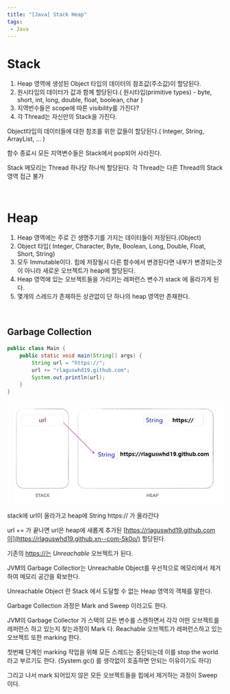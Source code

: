 ```yaml
---
title: "[Java] Stack Heap"
tags: 
 - Java
---
```




# Stack

1. Heap 영역에 생성된 Object 타입의 데이터의 참조값(주소값)이 할당된다.
2. 원시타입의 데이터가 값과 함께 할당된다.( 원시타입(primitive types) - byte, short, int, long, double, float, boolean, char )
3. 지역번수들은 scope에 따른 visibility를 가진다?
4. 각 Thread는 자신만의 Stack을 가진다.

Object타입의 데이터들에 대한 참조를 위한 값들이 할당된다.( Integer, String, ArrayList, ... )

함수 종료시 모든 지역변수들은 Stack에서 pop되어 사라진다.

Stack 메모리는 Thread 하나당 하나씩 할당된다. 각 Thread는 다른 Thread의 Stack영역 접근 불가

<br/>

# Heap

1. Heap 영역에는 주로 긴 생명주기를 가지는 데이터들이 저장된다.(Object)
2. Object 타입( Integer, Character, Byte, Boolean, Long, Double, Float, Short, String)
3. 모두 Immutable이다. 힙에 저장될시 다른 함수에서 변경된다면 내부가 변경되는것이 아니라 새로운 오브젝트가 heap에 할당된다.
4.  Heap 영역에 있는 오브젝트들을 가리키는 레퍼런스 변수가 stack 에 올라가게 된다. 
5.  몇개의 스레드가 존재하든 상관없이 단 하나의 heap 영역만 존재한다. 

<br/>

## Garbage Collection

```java
public class Main {
    public static void main(String[] args) {
        String url = "https://";
        url += "rlaguswhd19.github.com";
        System.out.println(url);
    }
}
```

[![stack_heap](https://github.com/rlaguswhd19/CS/raw/master/asset/stack_heap.JPG)](https://github.com/rlaguswhd19/CS/blob/master/asset/stack_heap.JPG)

stack에 url이 올라가고 heap에 String https:// 가 올라간다

url += 가 끝나면 url은 heap에 새롭게 추가된 [https://rlaguswhd19.github.com이](https://rlaguswhd19.github.xn--com-5k0o/) 할당된다.

기존의 [https://는](https://xn--sh1b/) *Unreachable* 오브젝트가 된다.

JVM의 Garbage Collectior는 Unreachable Object를 우선적으로 메모리에서 제거하여 메모리 공간을 확보한다.

Unreachable Object 란 Stack 에서 도달할 수 없는 Heap 영역의 객체를 말한다.

Garbage Collection 과정은 Mark and Sweep 이라고도 한다.

JVM의 Garbage Collector 가 스택의 모든 변수를 스캔하면서 각각 어떤 오브젝트를 레퍼런스 하고 있는지 찾는과정이 Mark 다. Reachable 오브젝트가 레퍼런스하고 있는 오브젝트 또한 marking 한다.

첫번째 단계인 marking 작업을 위해 모든 스레드는 중단되는데 이를 stop the world 라고 부르기도 한다. (System.gc() 를 생각없이 호출하면 안되는 이유이기도 하다)

그리고 나서 mark 되어있지 않은 모든 오브젝트들을 힙에서 제거하는 과정이 Sweep 이다.

